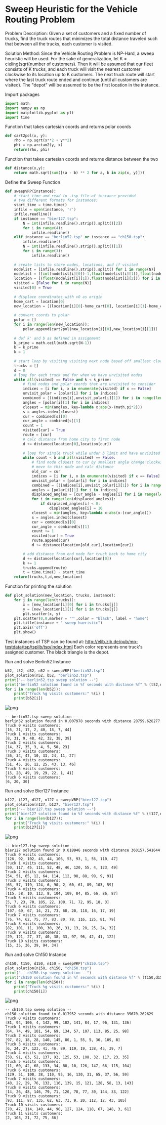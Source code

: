 # Sweep Heuristic for the Vehicle Routing Problem

Problem Description: Given a set of customers and a fixed number of trucks, find the truck routes that minimizes the total distance traveled such that between all the trucks, each customer is visited.

Solution Method: Since the Vehicle Routing Problem is NP-Hard, a sweep heuristic will be used.  For the sake of generalization, let K = cieling(sqrt(number of customers).  Then it will be assumed that our fleet consists of K trucks, and each truck will visit the nearest customer clockwise to its location up to K customers.  The next truck route will start where the last truck route ended and continue (until all customers are visited).  The "depot" will be assumed to be the first location in the instance.

Import packages


```python
import math
import numpy as np
import matplotlib.pyplot as plt
import time
```

Function that takes cartesian coords and returns polar coords


```python
def cart2pol(x, y):
    rho = np.sqrt(x**2 + y**2)
    phi = np.arctan2(y, x)
    return(rho, phi)
```

Function that takes cartesian coords and returns distance between the two


```python
def distance(x,y):
    return math.sqrt(sum([(a - b) ** 2 for a, b in zip(x, y)]))
```

Define the Sweep Function


```python
def sweepVRP(instance):
    # start time and read in .tsp file of instance provided
    # two different formats for instances:
    start_time = time.time()
    infile = open(instance, 'r')
    infile.readline()
    if instance == "bier127.tsp":
        N = int(infile.readline().strip().split()[2])
        for i in range(4):
            infile.readline()
    elif instance == "berlin52.tsp" or instance == "ch150.tsp":
        infile.readline()
        N = int(infile.readline().strip().split()[1])
        for i in range(3):
            infile.readline()
    
    # create lists to store nodes, locations, and if visited
    nodelist = [infile.readline().strip().split() for i in range(N)]
    nodelist = [[int(nodelist[i][0])-1,float(nodelist[i][1]),float(nodelist[i][2])] for i in range(len(nodelist))]
    location = [(float(nodelist[i][1]),float(nodelist[i][2])) for i in range(N)]
    visited = [False for i in range(N)]
    visited[0] = True
    
    # displace coordinates with v0 as origin
    home_cart = location[0]
    new_location = [(location[i][0]-home_cart[0], location[i][1]-home_cart[1]) for i in range(len(location))]
    
    # convert coords to polar
    polar = []
    for i in range(len(new_location)):
        polar.append(cart2pol(new_location[i][0],new_location[i][1]))
    
    # def k' and b as defined in assignment
    k_prime = math.ceil(math.sqrt(N-1))
    b = k_prime
    k = 1
    
    # start loop by visiting visiting next node based off smallest clockwise angle to current node
    trucks = []
    d = 0
    # loop for each truck and for when we have unvisited nodes
    while all(visited) == False and k < k_prime:
        # find nodes and polar coords that are unvisited to consider
        indices = [i for i, x in enumerate(visited) if x == False]
        unvisit_polar = [polar[i] for i in indices]
        combined = [(indices[i],unvisit_polar[i][1]) for i in range(len(indices))]
        angles = [polar[i][1] for i in indices]
        closest = min(angles, key=lambda x:abs(x-(math.pi*2)))
        s = angles.index(closest)
        cur = combined[s][0]
        cur_angle = combined[s][1]
        count = 1
        visited[cur] = True
        route = [cur]
        # calc distance from home city to first node
        d += distance(location[0],location[cur])
        
        # loop for single truck while under b limit and have unvisited
        while count < b and all(visited) == False:
            # find node closest to cur by smallest angle change clockwise
            # move to this node and calc distance
            old_cur = cur
            indices = [i for i, x in enumerate(visited) if x == False]
            unvisit_polar = [polar[i] for i in indices]
            combined = [(indices[i],unvisit_polar[i][1]) for i in range(len(indices))]
            angles = [polar[i][1] for i in indices]
            displaced_angles = [cur_angle - angles[i] for i in range(len(angles))]
            for i in range(len(displaced_angles)):
                if displaced_angles[i] < 0:
                    displaced_angles[i] = 10
            closest = min(angles, key=lambda x:abs(x-(cur_angle)))
            s = angles.index(closest)
            cur = combined[s][0]
            cur_angle = combined[s][1]
            count += 1
            visited[cur] = True
            route.append(cur)
            d += distance(location[old_cur],location[cur])

        # add distance from end node for truck back to home city
        d += distance(location[cur],location[0])
        k += 1
        trucks.append(route)
        t = time.time() - start_time
    return(trucks,t,d,new_location)
```

Function for printing the solution


```python
def plot_solution(new_location, trucks, instance):
    for j in range(len(trucks)):
        x = [new_location[i][0] for i in trucks[j]]
        y = [new_location[i][1] for i in trucks[j]]
        plt.scatter(x, y)
    plt.scatter(0,0,marker = '^',color = "black", label = "home")
    plt.title(instance + " sweep hueristic")
    plt.axis('off')
    plt.show()
```

Test instances of TSP can be found at: http://elib.zib.de/pub/mp-testdata/tsp/tsplib/tsp/index.html
Each color represents one truck's assigned customer.  The black triangle is the depot.

Run and solve Berlin52 Instance


```python
b52, t52, d52, n52 = sweepVRP("berlin52.tsp")
plot_solution(n52, b52, "berlin52.tsp")
print("-- berlin52.tsp sweep solution --")
print("berlin52 solution found in %f seconds with distance %f" % (t52,d52))
for i in range(len(b52)):
    print("Truck %g visits customers:" %(i) )
    print(b52[i])
```


![png](output_13_0.png)


    -- berlin52.tsp sweep solution --
    berlin52 solution found in 0.007978 seconds with distance 20759.628277
    Truck 0 visits customers:
    [16, 21, 17, 2, 40, 18, 7, 44]
    Truck 1 visits customers:
    [8, 31, 9, 48, 42, 32, 38, 39]
    Truck 2 visits customers:
    [14, 37, 35, 3, 4, 5, 50, 23]
    Truck 3 visits customers:
    [36, 34, 47, 10, 33, 24, 11, 27]
    Truck 4 visits customers:
    [51, 45, 26, 12, 25, 43, 13, 46]
    Truck 5 visits customers:
    [15, 28, 49, 19, 29, 22, 1, 41]
    Truck 6 visits customers:
    [6, 20, 30]
    

Run and solve Bier127 Instance


```python
b127, t127, d127, n127 = sweepVRP("bier127.tsp")
plot_solution(n127, b127, "bier127.tsp")
print("-- bier127.tsp sweep solution --")
print("bier127 solution found in %f seconds with distance %f" % (t127,d127))
for i in range(len(b127)):
    print("Truck %g visits customers:" %(i) )
    print(b127[i])
```


![png](output_15_0.png)


    -- bier127.tsp sweep solution --
    bier127 solution found in 0.018946 seconds with distance 360157.541644
    Truck 0 visits customers:
    [126, 92, 102, 43, 44, 106, 53, 93, 1, 56, 110, 47]
    Truck 1 visits customers:
    [50, 117, 45, 111, 52, 48, 46, 120, 55, 4, 123, 49]
    Truck 2 visits customers:
    [54, 51, 65, 12, 64, 114, 112, 98, 88, 99, 9, 91]
    Truck 3 visits customers:
    [63, 57, 119, 124, 6, 90, 2, 60, 61, 89, 103, 59]
    Truck 4 visits customers:
    [115, 58, 10, 113, 8, 104, 109, 84, 85, 66, 86, 87]
    Truck 5 visits customers:
    [5, 7, 23, 70, 105, 22, 108, 71, 72, 95, 18, 3]
    Truck 6 visits customers:
    [107, 69, 67, 14, 21, 73, 68, 20, 118, 16, 17, 19]
    Truck 7 visits customers:
    [76, 74, 62, 75, 77, 83, 80, 78, 116, 125, 81, 79]
    Truck 8 visits customers:
    [82, 101, 11, 100, 30, 26, 31, 13, 28, 25, 24, 32]
    Truck 9 visits customers:
    [29, 121, 27, 37, 40, 38, 33, 97, 96, 42, 41, 122]
    Truck 10 visits customers:
    [15, 35, 36, 39, 94, 34]
    

Run and solve Ch150 Instance


```python
ch150, t150, d150, n150 = sweepVRP("ch150.tsp")
plot_solution(n150, ch150, "ch150.tsp")
print("-- ch150.tsp sweep solution --")
print("ch150 solution found in %f seconds with distance %f" % (t150,d150))
for i in range(len(ch150)):
    print("Truck %g visits customers:" %(i) )
    print(ch150[i])
```


![png](output_17_0.png)


    -- ch150.tsp sweep solution --
    ch150 solution found in 0.017952 seconds with distance 35670.262629
    Truck 0 visits customers:
    [81, 94, 106, 4, 142, 99, 102, 141, 84, 17, 96, 131, 136]
    Truck 1 visits customers:
    [64, 74, 49, 101, 54, 69, 134, 57, 107, 113, 85, 25, 98]
    Truck 2 visits customers:
    [97, 82, 18, 28, 140, 145, 80, 1, 55, 5, 36, 109, 8]
    Truck 3 visits customers:
    [6, 24, 27, 123, 41, 46, 89, 119, 19, 138, 45, 39, 7]
    Truck 4 visits customers:
    [50, 91, 83, 52, 137, 92, 125, 53, 108, 32, 117, 23, 35]
    Truck 5 visits customers:
    [11, 60, 42, 68, 133, 34, 88, 10, 126, 147, 66, 115, 104]
    Truck 6 visits customers:
    [129, 51, 100, 38, 110, 95, 16, 130, 31, 65, 37, 56, 59]
    Truck 7 visits customers:
    [40, 22, 29, 76, 132, 116, 139, 15, 121, 128, 58, 13, 143]
    Truck 8 visits customers:
    [14, 26, 48, 146, 79, 71, 120, 78, 77, 30, 144, 33, 122]
    Truck 9 visits customers:
    [93, 111, 87, 135, 62, 63, 73, 9, 20, 112, 12, 43, 105]
    Truck 10 visits customers:
    [70, 47, 114, 149, 44, 90, 127, 124, 118, 67, 148, 3, 61]
    Truck 11 visits customers:
    [2, 103, 21, 72, 75, 86]
    


```python

```
